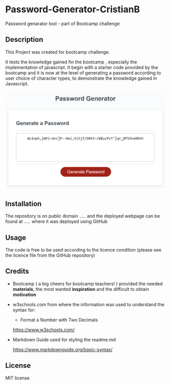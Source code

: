 # Password-Generator-CristianB


Password genarator tool - part of Bootcamp challenge


## Description

This Project was created for bootcamp challenge.

It tests the knowledge gained fin the bootcamp , especially the implementation of javascript. It begin with a starter code provided by the bootcamp and it is now at the level of generating a password according to user choice of character types, to demonstrate the knowledge gained in Javascript.



![image of results](./images/Screenshot.png)



## Installation

The repository is on public domain ..... and the deployed webpage can be found at ..... where it was deployed using GitHub 


## Usage

The code is free to be used according to the licence condition (please see the licence file from the GitHub repository)



## Credits

- Bootcamp ( a big cheers for bootcamp teachers! ) provided the needed **materials**, the most wanted **inspiration** and the difficult to obtain **motivation**  

  


- w3schools.com from where the information was used to understand the syntax for:
    - Format a Number with Two Decimals 
 
   https://www.w3schools.com/



- Markdown Guide used for styling the readme.md

   https://www.markdownguide.org/basic-syntax/


## License

MIT license